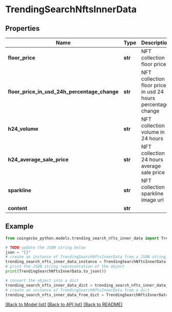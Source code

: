 # TrendingSearchNftsInnerData


## Properties

Name | Type | Description | Notes
------------ | ------------- | ------------- | -------------
**floor_price** | **str** | NFT collection floor price | [optional] 
**floor_price_in_usd_24h_percentage_change** | **str** | NFT collection floor price in usd 24 hours percentage change | [optional] 
**h24_volume** | **str** | NFT collection volume in 24 hours | [optional] 
**h24_average_sale_price** | **str** | NFT collection 24 hours average sale price | [optional] 
**sparkline** | **str** | NFT collection sparkline image url | [optional] 
**content** | **str** |  | [optional] 

## Example

```python
from coingecko_python.models.trending_search_nfts_inner_data import TrendingSearchNftsInnerData

# TODO update the JSON string below
json = "{}"
# create an instance of TrendingSearchNftsInnerData from a JSON string
trending_search_nfts_inner_data_instance = TrendingSearchNftsInnerData.from_json(json)
# print the JSON string representation of the object
print(TrendingSearchNftsInnerData.to_json())

# convert the object into a dict
trending_search_nfts_inner_data_dict = trending_search_nfts_inner_data_instance.to_dict()
# create an instance of TrendingSearchNftsInnerData from a dict
trending_search_nfts_inner_data_from_dict = TrendingSearchNftsInnerData.from_dict(trending_search_nfts_inner_data_dict)
```
[[Back to Model list]](../README.md#documentation-for-models) [[Back to API list]](../README.md#documentation-for-api-endpoints) [[Back to README]](../README.md)


